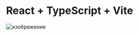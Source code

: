 # React + TypeScript + Vite

![изображение](https://github.com/Daniil-l17/UserPosts/assets/129774580/b8bd1d6a-643a-41ed-9650-b1e5feba5f4e)

